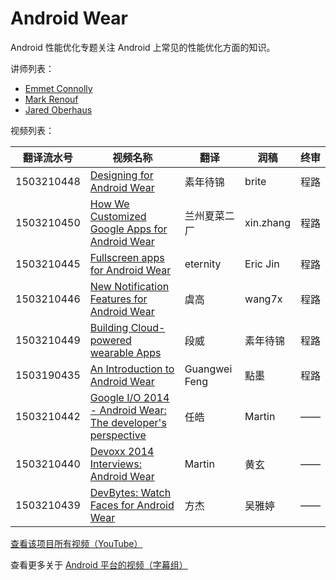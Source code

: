 # Android Wear 

Android 性能优化专题关注 Android 上常见的性能优化方面的知识。

讲师列表：

*   [Emmet Connolly](https://plus.google.com/+EmmetConnolly)
*   [Mark Renouf](https://plus.google.com/+MarkRenouf)
*   [Jared Oberhaus](https://plus.google.com/+JaredOberhaus)
 
视频列表：

| 翻译流水号 | 视频名称 | 翻译 | 润稿 | 终审 |
| -- | -- | -- | -- | -- |
| 1503210448 | [Designing for Android Wear](/Android/006-Android-Wear/1503210448-designing-for-android-wear.html)  | 素年待锦 | brite | 程路 |
| 1503210450 | [How We Customized Google Apps for Android Wear](/Android/006-Android-Wear/1503210450-how-we-customized-google-apps-for-android-wear.html)  | 兰州夏菜二厂 | xin.zhang | 程路 |
| 1503210445 | [Fullscreen apps for Android Wear](/Android/006-Android-Wear/1503210445-fullscreen-apps-for-android-wear.html)  | eternity | Eric Jin | 程路 |
| 1503210446 | [New Notification Features for Android Wear](/Android/006-Android-Wear/1503210446-new-notification-features-for-android-wear.html)  | 虞高 | wang7x | 程路 |
| 1503210449 | [Building Cloud-powered wearable Apps](/Android/006-Android-Wear/1503210449-building-cloud-powered-wearable-apps.html)  | 段威 | 素年待锦 | 程路 |
| 1503190435 | [An Introduction to Android Wear](/Android/006-Android-Wear/1503190435-an-introduction-to-android-wear.html)  | Guangwei Feng | 點墨 | 程路 |
| 1503210442 | [Google I/O 2014 - Android Wear: The developer's perspective](/Android/006-Android-Wear/1503210442-google-io-2014-android-wear-the-developers-perspective.html)  | 任皓 | Martin | —— |
| 1503210440 | [Devoxx 2014 Interviews: Android Wear](/Android/006-Android-Wear/1503210440-devoxx-2014-interviews-android-wear.html)  | Martin | 黄玄 | —— |
| 1503210439 | [DevBytes: Watch Faces for Android Wear](/Android/006-Android-Wear/1503210439-devbytes-watch-faces-for-android-wear.html)  | 方杰 | 吴雅婷 | —— |

[查看该项目所有视频（YouTube）](https://www.youtube.com/playlist?list=PLOU2XLYxmsIJu9yzFxRDR1AUmrEu0lRMw)

查看更多关于 [Android 平台的视频（字幕组）](/Android/index.html)
